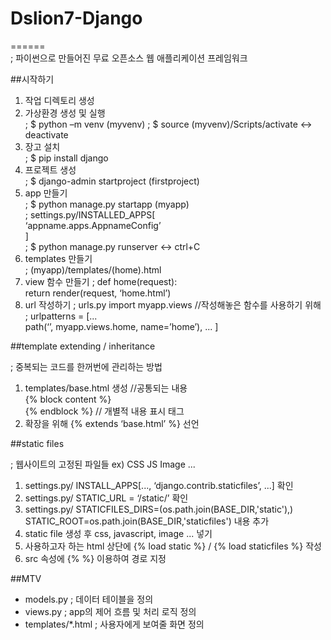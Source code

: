 # Dslion7-Django 
======    
 ; 파이썬으로 만들어진 무료 오픈소스 웹 애플리케이션 프레임워크    

##시작하기    

1. 작업 디렉토리 생성    
2. 가상환경 생성 및 실행    
   ; $ python –m venv (myvenv)
   ; $ source (myvenv)/Scripts/activate <-> deactivate
3. 장고 설치    
   ; $ pip install django
4. 프로젝트 생성    
   ; $ django-admin startproject (firstproject)    
5. app 만들기    
   ; $ python manage.py startapp (myapp)    
   ; settings.py/INSTALLED_APPS[    
		‘appname.apps.AppnameConfig’    
						]    
   ; $ python manage.py runserver <-> ctrl+C    
6. templates 만들기    
   ; (myapp)/templates/(home).html    
7. view 함수 만들기
   ; def home(request):    
	return render(request, ‘home.html’)    
8. url 작성하기
    ; urls.py import myapp.views //작성해놓은 함수를 사용하기 위해    
    ; urlpatterns = [...    
			path(‘’, myapp.views.home, name=’home’),
			...	]    

##template extending / inheritance    

; 중복되는 코드를 한꺼번에 관리하는 방법    

1) templates/base.html 생성 //공통되는 내용    
	{% block content %}    
	{% endblock %}     // 개별적 내용 표시 태그    
2) 확장을 위해 {% extends ‘base.html’ %} 선언    

##static files    

; 웹사이트의 고정된 파일들 ex) CSS JS Image ...    

1) settings.py/ INSTALL_APPS[..., ‘django.contrib.staticfiles’, ...] 확인    
2) settings.py/ STATIC_URL = ‘/static/’ 확인    
3) settings.py/ STATICFILES_DIRS=(os.path.join(BASE_DIR,'static'),)    
	STATIC_ROOT=os.path.join(BASE_DIR,'staticfiles') 내용 추가    
4) static file 생성 후 css, javascript, image ... 넣기    
5) 사용하고자 하는 html 상단에 {% load static %} / {% load staticfiles %} 작성    
6) src 속성에 {% %} 이용하여 경로 지정

##MTV    

- models.py ; 데이터 테이블을 정의    
- views.py ; app의 제어 흐름 및 처리 로직 정의    
- templates/*.html ; 사용자에게 보여줄 화면 정의    
